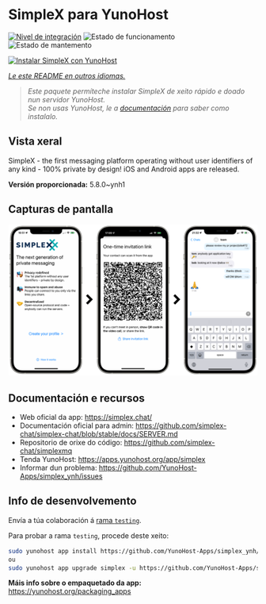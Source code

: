 <!--
NOTA: Este README foi creado automáticamente por <https://github.com/YunoHost/apps/tree/master/tools/readme_generator>
NON debe editarse manualmente.
-->

# SimpleX para YunoHost

[![Nivel de integración](https://dash.yunohost.org/integration/simplex.svg)](https://dash.yunohost.org/appci/app/simplex) ![Estado de funcionamento](https://ci-apps.yunohost.org/ci/badges/simplex.status.svg) ![Estado de mantemento](https://ci-apps.yunohost.org/ci/badges/simplex.maintain.svg)

[![Instalar SimpleX con YunoHost](https://install-app.yunohost.org/install-with-yunohost.svg)](https://install-app.yunohost.org/?app=simplex)

*[Le este README en outros idiomas.](./ALL_README.md)*

> *Este paquete permíteche instalar SimpleX de xeito rápido e doado nun servidor YunoHost.*  
> *Se non usas YunoHost, le a [documentación](https://yunohost.org/install) para saber como instalalo.*

## Vista xeral

SimpleX - the first messaging platform operating without user identifiers of any kind - 100% private by design! iOS and Android apps are released.

**Versión proporcionada:** 5.8.0~ynh1

## Capturas de pantalla

![Captura de pantalla de SimpleX](./doc/screenshots/conversation.png)

## Documentación e recursos

- Web oficial da app: <https://simplex.chat/>
- Documentación oficial para admin: <https://github.com/simplex-chat/simplex-chat/blob/stable/docs/SERVER.md>
- Repositorio de orixe do código: <https://github.com/simplex-chat/simplexmq>
- Tenda YunoHost: <https://apps.yunohost.org/app/simplex>
- Informar dun problema: <https://github.com/YunoHost-Apps/simplex_ynh/issues>

## Info de desenvolvemento

Envía a túa colaboración á [rama `testing`](https://github.com/YunoHost-Apps/simplex_ynh/tree/testing).

Para probar a rama `testing`, procede deste xeito:

```bash
sudo yunohost app install https://github.com/YunoHost-Apps/simplex_ynh/tree/testing --debug
ou
sudo yunohost app upgrade simplex -u https://github.com/YunoHost-Apps/simplex_ynh/tree/testing --debug
```

**Máis info sobre o empaquetado da app:** <https://yunohost.org/packaging_apps>
